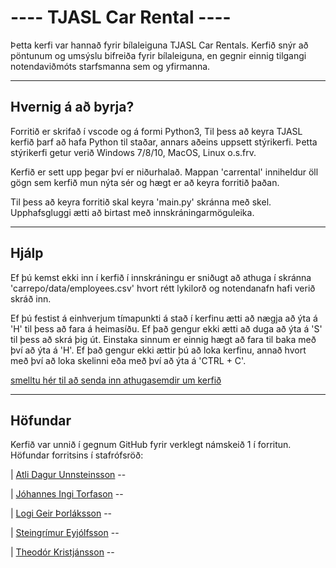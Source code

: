 
# ---- TJASL Car Rental ----

Þetta kerfi var hannað fyrir bílaleiguna TJASL Car Rentals. Kerfið snýr að pöntunum og umsýslu bifreiða fyrir bílaleiguna, en gegnir einnig tilgangi notendaviðmóts starfsmanna sem og yfirmanna. 

------------------------
## Hvernig á að byrja?


Forritið er skrifað í vscode og á formi Python3, Til þess að keyra TJASL kerfið þarf að hafa Python til staðar, annars aðeins uppsett stýrikerfi. Þetta stýrikerfi getur verið Windows 7/8/10, MacOS, Linux o.s.frv. 

Kerfið er sett upp þegar því er niðurhalað. Mappan 'carrental' inniheldur öll gögn sem kerfið mun nýta sér og hægt er að keyra forritið þaðan.

Til þess að keyra forritið skal keyra 'main.py' skránna með skel. Upphafsgluggi ætti að birtast með innskráningarmöguleika.

------------------------
## Hjálp

Ef þú kemst ekki inn í kerfið í innskráningu er sniðugt að athuga í skránna 'carrepo/data/employees.csv' hvort rétt lykilorð og notendanafn hafi verið skráð inn.

Ef þú festist á einhverjum tímapunkti á stað í kerfinu ætti að nægja að ýta á 'H' til þess að fara á heimasíðu. Ef það gengur ekki ætti að duga að ýta á 'S' til þess að skrá þig út. Einstaka sinnum er einnig hægt að fara til baka með því að ýta á 'H'. Ef það gengur ekki ættir þú að loka kerfinu, annað hvort með því að loka skelinni eða með því að ýta á 'CTRL + C'.

[smelltu hér til að senda inn athugasemdir um kerfið](https://pages.github.com/.Aunnsteinsson/carrental_issue_repo)
    
------------------------
## Höfundar

Kerfið var unnið í gegnum GitHub fyrir verklegt námskeið 1 í forritun. Höfundar forritsins í stafrófsröð:

| [Atli Dagur Unnsteinsson](https://pages.github.com/.Aunnsteinsson) -- 

| [Jóhannes Ingi Torfason](https://pages.github.com/.johannest18) -- 

| [Logi Geir Þorláksson](https://pages.github.com/.logigeir) -- 

| [Steingrímur Eyjólfsson](https://pages.github.com/.steingrimure) -- 

| [Theodór Kristjánsson](https://pages.github.com/.theadorkri) -- 
    
